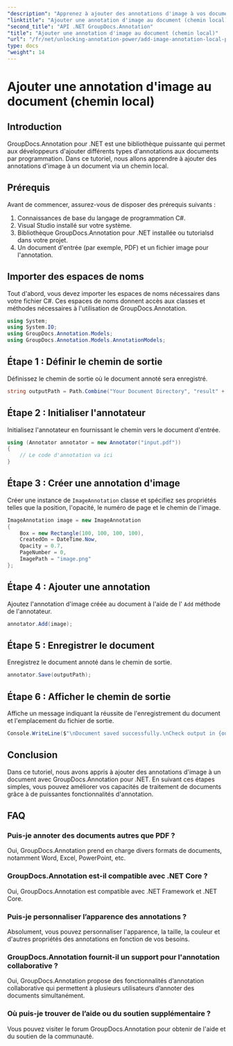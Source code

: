 ```yaml
---
"description": "Apprenez à ajouter des annotations d'image à vos documents avec GroupDocs.Annotation pour .NET. Améliorez facilement vos capacités de traitement de documents."
"linktitle": "Ajouter une annotation d'image au document (chemin local)"
"second_title": "API .NET GroupDocs.Annotation"
"title": "Ajouter une annotation d'image au document (chemin local)"
"url": "/fr/net/unlocking-annotation-power/add-image-annotation-local-path/"
type: docs
"weight": 14
---
```


# Ajouter une annotation d'image au document (chemin local)

## Introduction
GroupDocs.Annotation pour .NET est une bibliothèque puissante qui permet aux développeurs d'ajouter différents types d'annotations aux documents par programmation. Dans ce tutoriel, nous allons apprendre à ajouter des annotations d'image à un document via un chemin local.
## Prérequis
Avant de commencer, assurez-vous de disposer des prérequis suivants :
1. Connaissances de base du langage de programmation C#.
2. Visual Studio installé sur votre système.
3. Bibliothèque GroupDocs.Annotation pour .NET installée ou tutorialsd dans votre projet.
4. Un document d'entrée (par exemple, PDF) et un fichier image pour l'annotation.
## Importer des espaces de noms
Tout d'abord, vous devez importer les espaces de noms nécessaires dans votre fichier C#. Ces espaces de noms donnent accès aux classes et méthodes nécessaires à l'utilisation de GroupDocs.Annotation.
```csharp
using System;
using System.IO;
using GroupDocs.Annotation.Models;
using GroupDocs.Annotation.Models.AnnotationModels;
```

## Étape 1 : Définir le chemin de sortie
Définissez le chemin de sortie où le document annoté sera enregistré.
```csharp
string outputPath = Path.Combine("Your Document Directory", "result" + Path.GetExtension("input.pdf"));
```
## Étape 2 : Initialiser l'annotateur
Initialisez l'annotateur en fournissant le chemin vers le document d'entrée.
```csharp
using (Annotator annotator = new Annotator("input.pdf"))
{
    // Le code d'annotation va ici
}
```
## Étape 3 : Créer une annotation d'image
Créer une instance de `ImageAnnotation` classe et spécifiez ses propriétés telles que la position, l'opacité, le numéro de page et le chemin de l'image.
```csharp
ImageAnnotation image = new ImageAnnotation
{
    Box = new Rectangle(100, 100, 100, 100),
    CreatedOn = DateTime.Now,
    Opacity = 0.7,
    PageNumber = 0,
    ImagePath = "image.png"
};
```
## Étape 4 : Ajouter une annotation
Ajoutez l'annotation d'image créée au document à l'aide de l' `Add` méthode de l'annotateur.
```csharp
annotator.Add(image);
```
## Étape 5 : Enregistrer le document
Enregistrez le document annoté dans le chemin de sortie.
```csharp
annotator.Save(outputPath);
```
## Étape 6 : Afficher le chemin de sortie
Affiche un message indiquant la réussite de l'enregistrement du document et l'emplacement du fichier de sortie.
```csharp
Console.WriteLine($"\nDocument saved successfully.\nCheck output in {outputPath}.");
```

## Conclusion
Dans ce tutoriel, nous avons appris à ajouter des annotations d'image à un document avec GroupDocs.Annotation pour .NET. En suivant ces étapes simples, vous pouvez améliorer vos capacités de traitement de documents grâce à de puissantes fonctionnalités d'annotation.
## FAQ
### Puis-je annoter des documents autres que PDF ?
Oui, GroupDocs.Annotation prend en charge divers formats de documents, notamment Word, Excel, PowerPoint, etc.
### GroupDocs.Annotation est-il compatible avec .NET Core ?
Oui, GroupDocs.Annotation est compatible avec .NET Framework et .NET Core.
### Puis-je personnaliser l’apparence des annotations ?
Absolument, vous pouvez personnaliser l'apparence, la taille, la couleur et d'autres propriétés des annotations en fonction de vos besoins.
### GroupDocs.Annotation fournit-il un support pour l'annotation collaborative ?
Oui, GroupDocs.Annotation propose des fonctionnalités d’annotation collaborative qui permettent à plusieurs utilisateurs d’annoter des documents simultanément.
### Où puis-je trouver de l’aide ou du soutien supplémentaire ?
Vous pouvez visiter le forum GroupDocs.Annotation pour obtenir de l'aide et du soutien de la communauté.